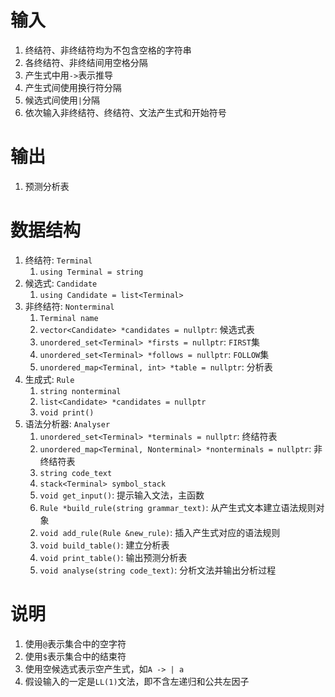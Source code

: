输入
====

1. 终结符、非终结符均为不包含空格的字符串
2. 各终结符、非终结间用空格分隔
3. 产生式中用`->`表示推导
2. 产生式间使用换行符分隔
2. 候选式间使用`|`分隔
3. 依次输入非终结符、终结符、文法产生式和开始符号

输出
====

1. 预测分析表

数据结构
====

<!-- 3. 字符类型: `enum WordType`
   1. `TerminalType`
   1. `NonterminalType` -->
1. 终结符: `Terminal`
   1. `using Terminal = string`
2. 候选式: `Candidate`
   1. `using Candidate = list<Terminal>`
2. 非终结符: `Nonterminal`
   1. `Terminal name`
   1. `vector<Candidate> *candidates = nullptr`: 候选式表
   1. `unordered_set<Terminal> *firsts = nullptr`: `FIRST`集
   1. `unordered_set<Terminal> *follows = nullptr`: `FOLLOW`集
   2. `unordered_map<Terminal, int> *table = nullptr`: 分析表
2. 生成式: `Rule`
   1. `string nonterminal`
   1. `list<Candidate> *candidates = nullptr`
   2. `void print()`
4. 语法分析器: `Analyser`
   1. `unordered_set<Terminal> *terminals = nullptr`: 终结符表
   1. `unordered_map<Terminal, Nonterminal> *nonterminals = nullptr`: 非终结符表
   2. `string code_text`
   2. `stack<Terminal> symbol_stack`
   1. `void get_input()`: 提示输入文法，主函数
   2. `Rule *build_rule(string grammar_text)`: 从产生式文本建立语法规则对象
   <!-- 5. `void add_terminal(Terminal word)`
   5. `void add_nonterminal(Terminal word)` -->
   2. `void add_rule(Rule &new_rule)`: 插入产生式对应的语法规则
   3. `void build_table()`: 建立分析表
   3. `void print_table()`: 输出预测分析表
   4. `void analyse(string code_text)`: 分析文法并输出分析过程

说明
====

1. 使用`@`表示集合中的空字符
1. 使用`$`表示集合中的结束符
2. 使用空候选式表示空产生式，如`A -> | a`
3. 假设输入的一定是`LL(1)`文法，即不含左递归和公共左因子

